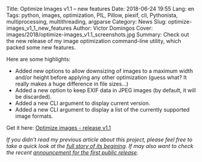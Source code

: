 Title: Optimize Images v1.1 – new features
Date: 2018-06-24 19:55
Lang: en
Tags: python, images, optimization, PIL, Pillow, piexif, cli, Pythonista, multiprocessing, multithreading, argparse
Category: News
Slug: optimize-images_v1_1_new_features
Author: Victor Domingos
Cover: images/2018/optimize-images_v1.1_screenshots.jpg
Summary: Check out the new release of my image optimization command-line utility, which packed some new features.

Here are some highlights:

 * Added new options to allow downsizing of images to a maximum width and/or height before applying any other optimization (guess what? It really makes a huge difference in file sizes…)
 * Added a new option to keep EXIF data in JPEG images (by default, it will be discarded).
 * Added a new CLI argument to display current version.
 * Added a new CLI argument to display a list of the currently supported image formats.

Get it here: [Optimize images - release v1.1](https://github.com/victordomingos/optimize-images/releases/tag/V1.1.1)

*If you didn't read my previous article about this project, please feel free to take a quick look at the [full story of its begining]({filename}/articles/2018/2018-06-15_new_python_project_optimize-images.md). If may also want to check the recent [announcement for the first public release]({filename}/articles/2018/2018-06-21_optimize-images_first_public_release.md).*
